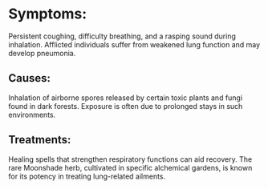 # Symptoms:
Persistent coughing, difficulty breathing, and a rasping sound during inhalation. Afflicted individuals suffer from weakened lung function and may develop pneumonia.

## Causes:
Inhalation of airborne spores released by certain toxic plants and fungi found in dark forests. Exposure is often due to prolonged stays in such environments.

## Treatments:
Healing spells that strengthen respiratory functions can aid recovery. The rare Moonshade herb, cultivated in specific alchemical gardens, is known for its potency in treating lung-related ailments.

